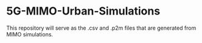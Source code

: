# 5G-MIMO-Urban-Simulations

This repository will serve as the .csv and .p2m files that are generated from MIMO simulations. 
